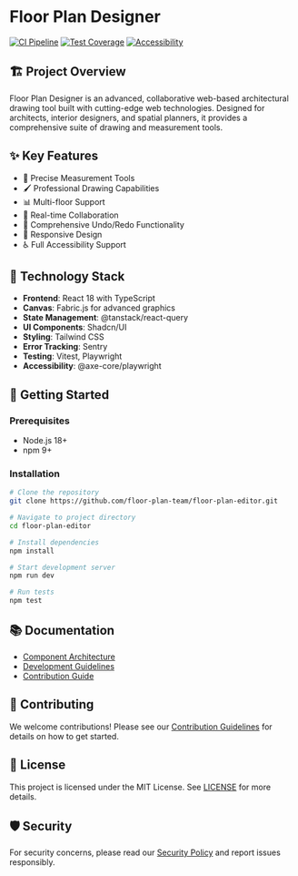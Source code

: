 
# Floor Plan Designer

[![CI Pipeline](https://github.com/floor-plan-team/floor-plan-editor/workflows/CI/badge.svg)](https://github.com/floor-plan-team/floor-plan-editor/actions)
[![Test Coverage](https://img.shields.io/codecov/c/github/floor-plan-team/floor-plan-editor/main.svg)](https://codecov.io/gh/floor-plan-team/floor-plan-editor)
[![Accessibility](https://img.shields.io/badge/accessibility-WCAG%202.1%20AA-brightgreen)](https://www.w3.org/TR/WCAG21/)

## 🏗 Project Overview

Floor Plan Designer is an advanced, collaborative web-based architectural drawing tool built with cutting-edge web technologies. Designed for architects, interior designers, and spatial planners, it provides a comprehensive suite of drawing and measurement tools.

## ✨ Key Features

- 📏 Precise Measurement Tools
- 🖌 Professional Drawing Capabilities
- 📊 Multi-floor Support
- 🤝 Real-time Collaboration
- 📜 Comprehensive Undo/Redo Functionality
- 📱 Responsive Design
- ♿ Full Accessibility Support

## 🚀 Technology Stack

- **Frontend**: React 18 with TypeScript
- **Canvas**: Fabric.js for advanced graphics
- **State Management**: @tanstack/react-query
- **UI Components**: Shadcn/UI
- **Styling**: Tailwind CSS
- **Error Tracking**: Sentry
- **Testing**: Vitest, Playwright
- **Accessibility**: @axe-core/playwright

## 🔧 Getting Started

### Prerequisites
- Node.js 18+
- npm 9+

### Installation
```bash
# Clone the repository
git clone https://github.com/floor-plan-team/floor-plan-editor.git

# Navigate to project directory
cd floor-plan-editor

# Install dependencies
npm install

# Start development server
npm run dev

# Run tests
npm test
```

## 📚 Documentation

- [Component Architecture](docs/architecture.md)
- [Development Guidelines](docs/development-guidelines.md)
- [Contribution Guide](CONTRIBUTING.md)

## 🤝 Contributing

We welcome contributions! Please see our [Contribution Guidelines](CONTRIBUTING.md) for details on how to get started.

## 📄 License

This project is licensed under the MIT License. See [LICENSE](LICENSE) for more details.

## 🛡️ Security

For security concerns, please read our [Security Policy](SECURITY.md) and report issues responsibly.
